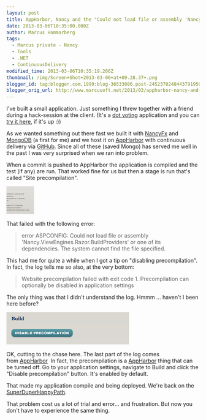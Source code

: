 ```yaml
---
layout: post
title: AppHarbor, Nancy and the "Could not load file or assembly 'Nancy.ViewEngines.Razor.BuildProviders' error"
date: 2013-03-06T10:35:00.000Z
author: Marcus Hammarberg
tags:
  - Marcus private - Nancy
  - Tools
  - .NET
  - ContinuousDelivery
modified_time: 2013-03-06T10:35:19.266Z
thumbnail: /img/Screen+Shot+2013-03-06+at+09.28.37+.png
blogger_id: tag:blogger.com,1999:blog-36533086.post-2452370248443791950
blogger_orig_url: http://www.marcusoft.net/2013/03/appharbor-nancy-and-could-not-load-file.html
---
```


I've built a small application. Just something I threw together with a friend during a hack-session at the client. (It's a [dot voting](http://martinfowler.com/bliki/DotVoting.html) application and you can [try it here](http://dotvoter.appharbor.com/), if it's up :))

As we wanted something out there fast we built it with [NancyFx](http://www.nancyfx.org/) and [MongoDB](http://www.mongodb.org/) (a first for me) and we host it on [AppHarbor](https://appharbor.com/) with continuous delivery via [GitHub](http://support.appharbor.com/kb/getting-started/deploying-your-first-application-using-git). Since all of these (saved Mongo) has served me well in the past I was very surprised when we ran into problem.

When a commit is pushed to AppHarbor the application is compiled and the test (if any) are run. That worked fine for us but then a stage is run that's called "Site precompilation".

![Image](/img/Screen+Shot+2013-03-06+at+09.28.37+.png)

That failed with the following error:

> error ASPCONFIG: Could not load file or assembly 'Nancy.ViewEngines.Razor.BuildProviders' or one of its dependencies. The system cannot find the file specified.

This had me for quite a while when I got a tip on "disabling precompilation". In fact, the log tells me so also, at the very bottom:

> Website precompilation failed with exit code 1. Precompilation can optionally be disabled in application settings

The only thing was that I didn't understand the log. Hmmm ... haven't I been here before?

![Image](/img/Screen+Shot+2013-03-05+at+20.20.54+.png)

OK, cutting to the chase here. The last part of the log comes from [AppHarbor](https://appharbor.com/)  In fact, the precompilation is a [AppHarbor](https://appharbor.com/) thing that can be turned off. Go to your application settings, navigate to Build and click the "Disable precompilation" button. It's enabled by default.

That made my application compile and being deployed. We're back on the [SuperDuperHappyPath](http://elegantcode.com/2011/11/23/a-year-of-the-super-duper-happy-path/).

That problem cost us a lot of trial and error... and frustration. But now you don't have to experience the same thing.

